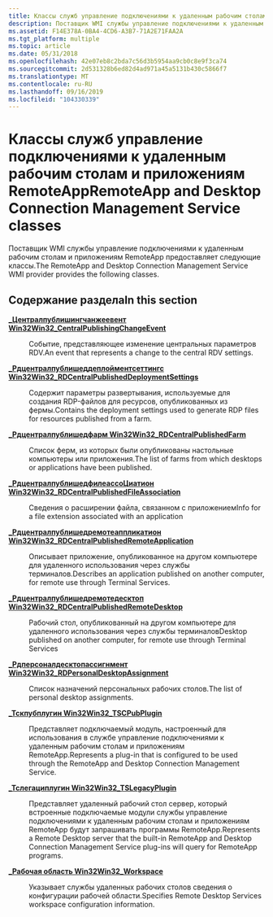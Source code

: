```yaml
---
title: Классы служб управление подключениями к удаленным рабочим столам и приложениям RemoteApp
description: Поставщик WMI службы управление подключениями к удаленным рабочим столам и приложениям RemoteApp предоставляет следующие классы.
ms.assetid: F14E378A-0BA4-4CD6-A3B7-71A2E71FAA2A
ms.tgt_platform: multiple
ms.topic: article
ms.date: 05/31/2018
ms.openlocfilehash: 42e07eb8c2bda7c56d3b5954aa9cb0c8e9f3ca74
ms.sourcegitcommit: 2d531328b6ed82d4ad971a45a5131b430c5866f7
ms.translationtype: MT
ms.contentlocale: ru-RU
ms.lasthandoff: 09/16/2019
ms.locfileid: "104330339"
---
```

# <a name="remoteapp-and-desktop-connection-management-service-classes"></a><span data-ttu-id="414d8-103">Классы служб управление подключениями к удаленным рабочим столам и приложениям RemoteApp</span><span class="sxs-lookup"><span data-stu-id="414d8-103">RemoteApp and Desktop Connection Management Service classes</span></span>

<span data-ttu-id="414d8-104">Поставщик WMI службы управление подключениями к удаленным рабочим столам и приложениям RemoteApp предоставляет следующие классы.</span><span class="sxs-lookup"><span data-stu-id="414d8-104">The RemoteApp and Desktop Connection Management Service WMI provider provides the following classes.</span></span>

## <a name="in-this-section"></a><span data-ttu-id="414d8-105">Содержание раздела</span><span class="sxs-lookup"><span data-stu-id="414d8-105">In this section</span></span>

<dl> <dt>

[<span data-ttu-id="414d8-106">**\_Централпублишингчанжеевент Win32**</span><span class="sxs-lookup"><span data-stu-id="414d8-106">**Win32\_CentralPublishingChangeEvent**</span></span>](win32-centralpublishingchangeevent.md)
</dt> <dd>

<span data-ttu-id="414d8-107">Событие, представляющее изменение центральных параметров RDV.</span><span class="sxs-lookup"><span data-stu-id="414d8-107">An event that represents a change to the central RDV settings.</span></span>

</dd> <dt>

[<span data-ttu-id="414d8-108">**\_Рдцентралпублишеддеплойментсеттингс Win32**</span><span class="sxs-lookup"><span data-stu-id="414d8-108">**Win32\_RDCentralPublishedDeploymentSettings**</span></span>](win32-rdcentralpublisheddeploymentsettings.md)
</dt> <dd>

<span data-ttu-id="414d8-109">Содержит параметры развертывания, используемые для создания RDP-файлов для ресурсов, опубликованных из фермы.</span><span class="sxs-lookup"><span data-stu-id="414d8-109">Contains the deployment settings used to generate RDP files for resources published from a farm.</span></span>

</dd> <dt>

[<span data-ttu-id="414d8-110">**\_Рдцентралпублишедфарм Win32**</span><span class="sxs-lookup"><span data-stu-id="414d8-110">**Win32\_RDCentralPublishedFarm**</span></span>](win32-rdcentralpublishedfarm.md)
</dt> <dd>

<span data-ttu-id="414d8-111">Список ферм, из которых были опубликованы настольные компьютеры или приложения.</span><span class="sxs-lookup"><span data-stu-id="414d8-111">The list of farms from which desktops or applications have been published.</span></span>

</dd> <dt>

[<span data-ttu-id="414d8-112">**\_РдцентралпублишедфилеассоЦиатион Win32**</span><span class="sxs-lookup"><span data-stu-id="414d8-112">**Win32\_RDCentralPublishedFileAssociation**</span></span>](win32-rdcentralpublishedfileassociation.md)
</dt> <dd>

<span data-ttu-id="414d8-113">Сведения о расширении файла, связанном с приложением</span><span class="sxs-lookup"><span data-stu-id="414d8-113">Info for a file extension associated with an application</span></span>

</dd> <dt>

[<span data-ttu-id="414d8-114">**\_Рдцентралпублишедремотеаппликатион Win32**</span><span class="sxs-lookup"><span data-stu-id="414d8-114">**Win32\_RDCentralPublishedRemoteApplication**</span></span>](win32-rdcentralpublishedremoteapplication.md)
</dt> <dd>

<span data-ttu-id="414d8-115">Описывает приложение, опубликованное на другом компьютере для удаленного использования через службы терминалов.</span><span class="sxs-lookup"><span data-stu-id="414d8-115">Describes an application published on another computer, for remote use through Terminal Services.</span></span>

</dd> <dt>

[<span data-ttu-id="414d8-116">**\_Рдцентралпублишедремотедесктоп Win32**</span><span class="sxs-lookup"><span data-stu-id="414d8-116">**Win32\_RDCentralPublishedRemoteDesktop**</span></span>](win32-rdcentralpublishedremotedesktop.md)
</dt> <dd>

<span data-ttu-id="414d8-117">Рабочий стол, опубликованный на другом компьютере для удаленного использования через службы терминалов</span><span class="sxs-lookup"><span data-stu-id="414d8-117">Desktop published on another computer, for remote use through Terminal Services</span></span>

</dd> <dt>

[<span data-ttu-id="414d8-118">**\_Рдперсоналдесктопассигнмент Win32**</span><span class="sxs-lookup"><span data-stu-id="414d8-118">**Win32\_RDPersonalDesktopAssignment**</span></span>](win32-rdpersonaldesktopassignment.md)
</dt> <dd>

<span data-ttu-id="414d8-119">Список назначений персональных рабочих столов.</span><span class="sxs-lookup"><span data-stu-id="414d8-119">The list of personal desktop assignments.</span></span>

</dd> <dt>

[<span data-ttu-id="414d8-120">**\_Тскпубплугин Win32**</span><span class="sxs-lookup"><span data-stu-id="414d8-120">**Win32\_TSCPubPlugin**</span></span>](win32-tscpubplugin.md)
</dt> <dd>

<span data-ttu-id="414d8-121">Представляет подключаемый модуль, настроенный для использования в службе управление подключениями к удаленным рабочим столам и приложениям RemoteApp.</span><span class="sxs-lookup"><span data-stu-id="414d8-121">Represents a plug-in that is configured to be used through the RemoteApp and Desktop Connection Management Service.</span></span>

</dd> <dt>

[<span data-ttu-id="414d8-122">**\_Тслегациплугин Win32**</span><span class="sxs-lookup"><span data-stu-id="414d8-122">**Win32\_TSLegacyPlugin**</span></span>](win32-tslegacyplugin.md)
</dt> <dd>

<span data-ttu-id="414d8-123">Представляет удаленный рабочий стол сервер, который встроенные подключаемые модули службы управление подключениями к удаленным рабочим столам и приложениям RemoteApp будут запрашивать программы RemoteApp.</span><span class="sxs-lookup"><span data-stu-id="414d8-123">Represents a Remote Desktop server that the built-in RemoteApp and Desktop Connection Management Service plug-ins will query for RemoteApp programs.</span></span>

</dd> <dt>

[<span data-ttu-id="414d8-124">**\_Рабочая область Win32**</span><span class="sxs-lookup"><span data-stu-id="414d8-124">**Win32\_Workspace**</span></span>](win32-workspace.md)
</dt> <dd>

<span data-ttu-id="414d8-125">Указывает службы удаленных рабочих столов сведения о конфигурации рабочей области.</span><span class="sxs-lookup"><span data-stu-id="414d8-125">Specifies Remote Desktop Services workspace configuration information.</span></span>

</dd> </dl>

 

 




